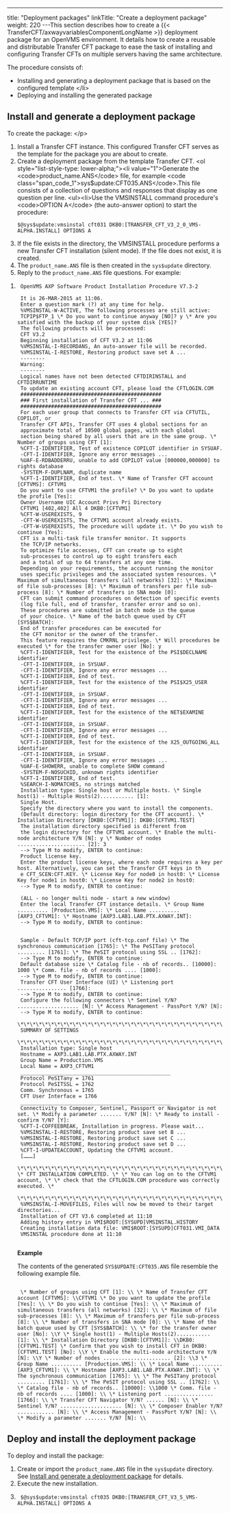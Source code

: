 ---
title: "Deployment packages"
linkTitle: "Create a deployment package"
weight: 220
---This section describes how to create a {{< TransferCFT/axwayvariablesComponentLongName  >}} deployment package for an OpenVMS environment. It details how to create a reusable and distributable Transfer CFT package to ease the task of installing and configuring Transfer CFTs on multiple servers having the same architecture.

The procedure consists of:

* Installing and generating a deployment package that is based on the configured template
    &lt;/li>
* Deploying and installing the generated package

<span id="Install"></span>

## Install and generate a deployment package

To create the package:
&lt;/p>

1. Install a Transfer CFT instance. This configured Transfer CFT serves as the template for the package you are about to create.
1. Create a deployment package from the template Transfer CFT.
    &lt;ol style="list-style-type: lower-alpha;">&lt;li value="1">Generate the &lt;code>product_name.ANS&lt;/code> file, for example &lt;code class="span_code_1">sys$update:CFT035.ANS&lt;/code>.This file consists of a collection of questions and responses that display as one question per line. &lt;ul>&lt;li>Use the VMSINSTALL command procedure's &lt;code>OPTION A&lt;/code> (the auto-answer option) to start the procedure:
    ```
    $@sys$update:vmsinstal cft031 DKB0:[TRANSFER_CFT_V3_2_0_VMS-ALPHA.INSTALL] OPTIONS A
    ```
1. If the file exists in the directory, the VMSINSTALL procedure performs a new Transfer CFT installation (silent mode). If the file does not exist, it is created.
1. The `product_name.ANS` file is then created in the `sys$update` directory.
1. Reply to the `product_name.ANS` file questions. For example:

<!-- -->

1. ```
    OpenVMS AXP Software Product Installation Procedure V7.3-2
     
    It is 26-MAR-2015 at 11:06.
    Enter a question mark (?) at any time for help.
    %VMSINSTAL-W-ACTIVE, The following processes are still active:
    TCPIP$FTP_1 \* Do you want to continue anyway [NO]? y \* Are you satisfied with the backup of your system disk [YES]?
    The following products will be processed:
    CFT V3.2
    Beginning installation of CFT V3.2 at 11:06
    %VMSINSTAL-I-RECORDANS, An auto-answer file will be recorded.
    %VMSINSTAL-I-RESTORE, Restoring product save set A ...
    --------
    Warning:
    --------
    Logical names have not been detected CFTDIRINSTALL and CFTDIRRUNTIME
    To update an existing account CFT, please load the CFTLOGIN.COM
    ##############################################
    ### First installation of Transfer CFT ... ###
    ##############################################
    For each user group that connects to Transfer CFT via CFTUTIL, COPILOT, or
    Transfer CFT APIs, Transfer CFT uses 4 global sections for an
    approximate total of 10500 global pages, with each global
    section being shared by all users that are in the same group. \* Number of groups using CFT [1]:
    %CFT-I-IDENTIFIER, Test of existence COPILOT identifier in SYSUAF.
    -CFT-I-IDENTIFIER, Ignore any error messages ...
    %UAF-E-RDBADDERRU, unable to add COPILOT value [000000,000000] to rights database
    -SYSTEM-F-DUPLNAM, duplicate name
    %CFT-I-IDENTIFIER, End of test. \* Name of Transfer CFT account [CFTVMS]: CFTVM1
    Do you want to use CFTVM1 the profile? \* Do you want to update the profile [Yes]:
    Owner Username UIC Account Privs Pri Directory
    CFTVM1 [402,402] All 4 DKB0:[CFTVM1]
    %CFT-W-USEREXISTS, 9
    -CFT-W-USEREXISTS, The CFTVM1 account already exists.
    -CFT-W-USEREXISTS, The procedure will update it. \* Do you wish to continue [Yes]:
    CFT is a multi-task file transfer monitor. It supports
    the TCP/IP networks.
    To optimize file accesses, CFT can create up to eight
    sub-processes to control up to eight transfers each
    and a total of up to 64 transfers at any one time.
    Depending on your requirements, the account running the monitor
    uses specific privileges and the associated system resources. \* Maximum of simultaneous transfers (all networks) [32]: \* Maximum of file sub-processes [8]: \* Maximum of transfers per file sub-process [8]: \* Number of transfers in SNA mode [0]:
    CFT can submit command procedures on detection of specific events
    (log file full, end of transfer, transfer error and so on).
    These procedures are submitted in batch mode in the queue
    of your choice. \* Name of the batch queue used by CFT [SYS$BATCH]:
    End of transfer procedures can be executed for
    the CFT monitor or the owner of the transfer.
    This feature requires the CMKRNL privilege. \* Will procedures be executed \* for the transfer owner user [No]: y
    %CFT-I-IDENTIFIER, Test for the existence of the PSI$DECLNAME identifier
    -CFT-I-IDENTIFIER, in SYSUAF.
    -CFT-I-IDENTIFIER, Ignore any error messages ...
    %CFT-I-IDENTIFIER, End of test.
    %CFT-I-IDENTIFIER, Test for the existence of the PSI$X25_USER identifier
    -CFT-I-IDENTIFIER, in SYSUAF.
    -CFT-I-IDENTIFIER, Ignore any error messages ...
    %CFT-I-IDENTIFIER, End of test.
    %CFT-I-IDENTIFIER, Test for the existence of the NET$EXAMINE identifier
    -CFT-I-IDENTIFIER, in SYSUAF.
    -CFT-I-IDENTIFIER, Ignore any error messages ...
    %CFT-I-IDENTIFIER, End of test.
    %CFT-I-IDENTIFIER, Test for the existence of the X25_OUTGOING_ALL identifier
    -CFT-I-IDENTIFIER, in SYSUAF.
    -CFT-I-IDENTIFIER, Ignore any error messages ...
    %UAF-E-SHOWERR, unable to complete SHOW command
    -SYSTEM-F-NOSUCHID, unknown rights identifier
    %CFT-I-IDENTIFIER, End of test.
    %SEARCH-I-NOMATCHES, no strings matched
    Installation type: Single host or Multiple hosts. \* Single host(1) - Multiple Hosts(2)........... [1]:
    Single Host.
    Specify the directory where you want to install the components.
    (Default directory: login directory for the CFT account). \* Installation Directory [DKB0:[CFTVM1]]: DKB0:[CFTVM1.TEST]
    The installation directory specified is different from
    the login directory for the CFTVM1 account. \* Enable the multi-node architecture Y/N [N]: y \* Number of nodes ...................... [2]: 3
    --> Type M to modify, ENTER to continue:
    Product license key.
    Enter the product license keys, where each node requires a key per host. Alternatively, you can set the Transfer CFT keys in th
    e CFT_SCEN:CFT.KEY. \* License Key for node0 in host0: \* License Key for node1 in host0: \* License Key for node2 in host0:
    --> Type M to modify, ENTER to continue:
     
    (ALL - no longer multi node - start a new window) 
    Enter the local Transfer CFT instance details. \* Group Name .......... [Production.VMS]: \* Local Name .......... [AXP3_CFTVM1]: \* Hostname [AXP3.LAB1.LAB.PTX.AXWAY.INT]:
    --> Type M to modify, ENTER to continue:
     
     
    Sample - Default TCP/IP port (cft-tcp.conf file) \* The synchronous communication [1765]: \* The PeSITany protocol ......... [1761]: \* The PeSIT protocol using SSL .. [1762]:
    --> Type M to modify, ENTER to continue:
    Default database size \* Catalog file - nb of records.. [10000]: 1000 \* Comm. file - nb of records .... [1000]:
    --> Type M to modify, ENTER to continue:
    Transfer CFT User Interface (UI) \* Listening port ................ [1766]:
    --> Type M to modify, ENTER to continue:
    Configure the following connectors \* Sentinel Y/N? .................... [N]: \* Access Management - PassPort Y/N? [N]:
    --> Type M to modify, ENTER to continue:
    \*\*\*\*\*\*\*\*\*\*\*\*\*\*\*\*\*\*\*\*\*\*\*\*\*\*\*\*\*\*\*\*\*\*\*\*\*\*\*\*\*\*\*\*\*\*\*\*\*
    SUMMARY OF SETTINGS
    \*\*\*\*\*\*\*\*\*\*\*\*\*\*\*\*\*\*\*\*\*\*\*\*\*\*\*\*\*\*\*\*\*\*\*\*\*\*\*\*\*\*\*\*\*\*\*\*\*
    Installation type: Single host
    Hostname = AXP3.LAB1.LAB.PTX.AXWAY.INT
    Group Name = Production.VMS
    Local Name = AXP3_CFTVM1
    _________________________________________________
    Protocol PeSITany = 1761
    Protocol PeSITSSL = 1762
    Comm. Synchronous = 1765
    CFT User Interface = 1766
    _________________________________________________
    Connectivity to Composer, Sentinel, Passport or Navigator is not set. \* Modify a parameter ....... Y/N? [N]: \* Ready to install - confirm Y/N? [Y]:
    %CFT-I-COFFEEBREAK, Installation in progress. Please wait...
    %VMSINSTAL-I-RESTORE, Restoring product save set B ...
    %VMSINSTAL-I-RESTORE, Restoring product save set C ...
    %VMSINSTAL-I-RESTORE, Restoring product save set D ...
    %CFT-I-UPDATEACCOUNT, Updating the CFTVM1 account.
    [………]
    \*\*\*\*\*\*\*\*\*\*\*\*\*\*\*\*\*\*\*\*\*\*\*\*\*\*\*\*\*\*\*\*\*\*\*\*\*\*\*\*\*\*\*\*\*\*\*\*\*\*\*\*\*\*\*\*\*\*\*\*\*\*\*\*\*\*\*\*\*\*\* \* CFT INSTALLATION COMPLETED. \* \* You can log on to the CFTVM1 account, \* \* check that the CFTLOGIN.COM procedure was correctly executed. \*
    \*\*\*\*\*\*\*\*\*\*\*\*\*\*\*\*\*\*\*\*\*\*\*\*\*\*\*\*\*\*\*\*\*\*\*\*\*\*\*\*\*\*\*\*\*\*\*\*\*\*\*\*\*\*\*\*\*\*\*\*\*\*\*\*\*\*\*\*\*\*\*
    %VMSINSTAL-I-MOVEFILES, Files will now be moved to their target directories...
    Installation of CFT V3.6 completed at 11:10
    Adding history entry in VMI$ROOT:[SYSUPD]VMSINSTAL.HISTORY
    Creating installation data file: VMI$ROOT:[SYSUPD]CFT031.VMI_DATA
    VMSINSTAL procedure done at 11:10
     
    ```

    **Example**

    The contents of the generated `SYS$UPDATE:CFT035.ANS` file resemble the following example file.

    ```

     \* Number of groups using CFT [1]: \\ \* Name of Transfer CFT account [CFTVMS]: \\CFTVM1 \* Do you want to update the profile [Yes]: \\ \* Do you wish to continue [Yes]: \\ \* Maximum of simultaneous transfers (all networks) [32]: \\ \* Maximum of file sub-processes [8]: \\ \* Maximum of transfers per file sub-process [8]: \\ \* Number of transfers in SNA mode [0]: \\ \* Name of the batch queue used by CFT [SYS$BATCH]: \\ \* for the transfer owner user [No]: \\Y \* Single host(1) - Multiple Hosts(2)........... [1]: \\ \* Installation Directory [DKB0:[CFTVM1]]: \\DKB0:[CFTVM1.TEST] \* Confirm that you wish to install CFT in DKB0:[CFTVM1.TEST] [No]: \\Y \* Enable the multi-node architecture Y/N [N]: \\Y \* Number of nodes ...................... [2]: \\3 \* Group Name .......... [Production.VMS]: \\ \* Local Name .......... [AXP3_CFTVM1]: \\ \* Hostname [AXP3.LAB1.LAB.PTX.AXWAY.INT]: \\ \* The synchronous communication [1765]: \\ \* The PeSITany protocol ......... [1761]: \\ \* The PeSIT protocol using SSL .. [1762]: \\ \* Catalog file - nb of records.. [10000]: \\1000 \* Comm. file - nb of records .... [1000]: \\ \* Listening port ................ [1766]: \\ \* Transfer CFT Navigator Y/N? ...... [N]: \\ \* Sentinel Y/N? .................... [N]: \\ \* Composer Enabler Y/N? ............ [N]: \\ \* Access Management - PassPort Y/N? [N]: \\ \* Modify a parameter ....... Y/N? [N]: \\
    ```

## Deploy and install the deployment package

To deploy and install the package:

1. Create or import the `product_name.ANS` file in the `sys$update` directory. See [Install and generate a deployment package](#Install) for details.
1. Execute the new installation.
1. ```
    $@sys$update:vmsinstal cft035 DKB0:[TRANSFER_CFT_V3_5_VMS-ALPHA.INSTALL] OPTIONS A
    ```
